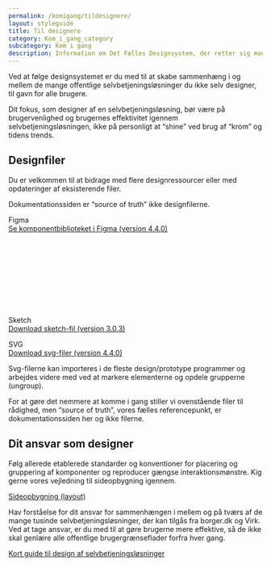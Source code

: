```yaml
---
permalink: /komigang/tildesignere/
layout: styleguide
title: Til designere
category: Kom_i_gang_category
subcategory: Kom i gang
description: Information om Det Fælles Designsystem, der retter sig mod designere
---
```


<p class="font-lead">Ved at følge designsystemet er du med til at skabe sammenhæng i og mellem de mange offentlige selvbetjeningsløsninger du ikke selv designer, til gavn for alle brugere.</p>
<p>Dit fokus, som designer af en selvbetjeningsløsning, bør være på brugervenlighed og brugernes effektivitet igennem selvbetjeningsløsningen, ikke på personligt at “shine” ved brug af “krom” og tidens trends. </p>

<h2>Designfiler</h2>
<p>Du er velkommen til at bidrage med flere designressourcer eller med opdateringer af eksisterende filer.</p>
<div class="alert alert-warning alert--paragraph" role="alert" aria-label="Beskedbox der viser en advarsel">
    <div class="alert-body">
        <p class="alert-text">Dokumentationssiden er “source of truth” ikke designfilerne.</p>
    </div>
</div>
<p>
    <span class="bold">Figma</span><br />
    <a href="https://www.figma.com/file/ULyQcXMQFHgGyoiAOcBQJn/FDS-UI-komponenter?node-id=48%3A3" class="icon-link">Se komponentbiblioteket i Figma (version 4.4.0)<svg class="icon-svg" focusable="false" aria-hidden="true"><use xlink:href="#open-in-new"></use></svg></a>
</p>
<p>
    <span class="bold">Sketch</span><br />
    <a href="/downloads/Det_Faelles_Designsystem (Version 3.0.3).sketch">Download sketch-fil (version 3.0.3)</a>
</p>
<p>
    <span class="bold">SVG</span><br />
    <a href="/downloads/FDS-Komponenter-SVG-Version-440.zip">Download svg-filer (version 4.4.0)</a>
</p>
<p>Svg-filerne kan importeres i de fleste design/prototype programmer og arbejdes videre med ved at markere elementerne og opdele grupperne (ungroup).</p>
<p>For at gøre det nemmere at komme i gang stiller vi ovenstående filer til rådighed, men “source of truth”, vores fælles referencepunkt, er dokumentationssiden her og ikke filerne. </p>

<h2>Dit ansvar som designer</h2>
<p>Følg allerede etablerede standarder og konventioner for placering og gruppering af komponenter og reproducer gængse interaktionsmønstre. Kig gerne vores vejledning til sideopbygning igennem. </p>
<p><a href="/komigang/tildesignere/sideopbygning/">Sideopbygning (layout)</a></p>
<p>Hav forståelse for dit ansvar for sammenhængen i mellem og på tværs af de mange tusinde selvbetjeningsløsninger, der kan tilgås fra borger.dk og Virk. Ved at tage ansvar, er du med til at gøre brugerne mere effektive, så de ikke skal genlære alle offentlige brugergrænseflader forfra hver gang. </p>
<p><a href="/komigang/tildesignere/design-selvbetjeningsloesninger/">Kort guide til design af selvbetjeningsløsninger</a></p>
